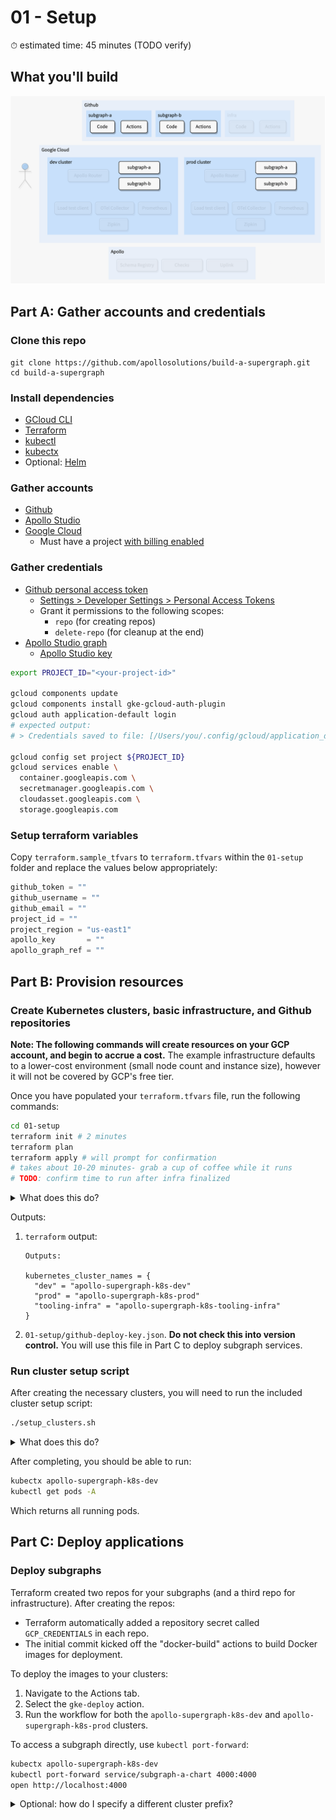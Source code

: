 # 01 - Setup

⏱ estimated time: 45 minutes (TODO verify)

## What you'll build

![Architecture diagram of the supergraph](diagram.png)

## Part A: Gather accounts and credentials

### Clone this repo

```
git clone https://github.com/apollosolutions/build-a-supergraph.git
cd build-a-supergraph
```

### Install dependencies

- [GCloud CLI](https://cloud.google.com/sdk/docs/install)
- [Terraform](https://learn.hashicorp.com/tutorials/terraform/install-cli)
- [kubectl](https://kubernetes.io/docs/tasks/tools/)
- [kubectx](https://github.com/ahmetb/kubectx#installation)
- Optional: [Helm](https://helm.sh/docs/intro/install/)

### Gather accounts

- [Github](https://github.com/signup)
- [Apollo Studio](https://studio.apollographql.com/signup?referrer=build-a-supergraph)
- [Google Cloud](https://console.cloud.google.com/freetrial)
  - Must have a project [with billing enabled](https://cloud.google.com/resource-manager/docs/creating-managing-projects#gcloud)

### Gather credentials

- [Github personal access token](https://docs.github.com/en/authentication/keeping-your-account-and-data-secure/creating-a-personal-access-token)
  - [Settings > Developer Settings > Personal Access Tokens](https://github.com/settings/tokens)
  - Grant it permissions to the following scopes:
    - `repo` (for creating repos)
    - `delete-repo` (for cleanup at the end)
- [Apollo Studio graph](https://www.apollographql.com/docs/studio/org/graphs#creating-a-graph)
  - [Apollo Studio key](https://www.apollographql.com/docs/studio/api-keys#graph-api-keys)

```sh
export PROJECT_ID="<your-project-id>"

gcloud components update
gcloud components install gke-gcloud-auth-plugin
gcloud auth application-default login
# expected output:
# > Credentials saved to file: [/Users/you/.config/gcloud/application_default_credentials.json]

gcloud config set project ${PROJECT_ID}
gcloud services enable \
  container.googleapis.com \
  secretmanager.googleapis.com \
  cloudasset.googleapis.com \
  storage.googleapis.com
```

### Setup terraform variables

Copy `terraform.sample_tfvars` to `terraform.tfvars` within the `01-setup` folder and replace the values below appropriately:

```terraform
github_token = ""
github_username = ""
github_email = ""
project_id = ""
project_region = "us-east1"
apollo_key       = ""
apollo_graph_ref = ""
```

## Part B: Provision resources

### Create Kubernetes clusters, basic infrastructure, and Github repositories

**Note: The following commands will create resources on your GCP account, and begin to accrue a cost.** The example infrastructure defaults to a lower-cost environment (small node count and instance size), however it will not be covered by GCP's free tier.

Once you have populated your `terraform.tfvars` file, run the following commands:

```sh
cd 01-setup
terraform init # 2 minutes
terraform plan
terraform apply # will prompt for confirmation
# takes about 10-20 minutes- grab a cup of coffee while it runs
# TODO: confirm time to run after infra finalized
```

<details>
  <summary>What does this do?</summary>

- `terraform init`: Installs the required module dependencies for creating the Google Kubernetes Engine (GKE) clusters and networking
- `terraform plan`: Shows the planned infrastructure that's going to be created when running the next command, as well as showing any errors before applying
- `terraform apply`: Applies the planned infrastructure against your GCP account

</details>

Outputs:

1. `terraform` output:

   ```
   Outputs:

   kubernetes_cluster_names = {
     "dev" = "apollo-supergraph-k8s-dev"
     "prod" = "apollo-supergraph-k8s-prod"
     "tooling-infra" = "apollo-supergraph-k8s-tooling-infra"
   }
   ```

2. `01-setup/github-deploy-key.json`. **Do not check this into version control.** You will use this file in Part C to deploy subgraph services.

### Run cluster setup script

After creating the necessary clusters, you will need to run the included cluster setup script:

```sh
./setup_clusters.sh
```

<details>
  <summary>What does this do?</summary>

For both `dev` and `prod` clusters:

- Configures your local `kubeconfig` with access information, making it easier to apply local Helm charts
- Creates a `router` namespace we'll use to deploy the Apollo Router
- Creates a Kubernetes service account (`secrets-csi-k8s`) used for secrets access
- Installs the [GCP CSI Driver for Kubernetes](https://github.com/GoogleCloudPlatform/secrets-store-csi-driver-provider-gcp)
  - The CSI driver is used by the Apollo Router infrastructure later to access the Apollo API key and graph reference securely, using GCP's Secret Manager
- Configures permissions to allow access to the secrets within Secret Manager

</details>

After completing, you should be able to run:

```sh
kubectx apollo-supergraph-k8s-dev
kubectl get pods -A
```

Which returns all running pods.

## Part C: Deploy applications

### Deploy subgraphs

Terraform created two repos for your subgraphs (and a third repo for infrastructure). After creating the repos:

- Terraform automatically added a repository secret called `GCP_CREDENTIALS` in each repo.
- The initial commit kicked off the "docker-build" actions to build Docker images for deployment.

To deploy the images to your clusters:

1. Navigate to the Actions tab.
1. Select the `gke-deploy` action.
1. Run the workflow for both the `apollo-supergraph-k8s-dev` and `apollo-supergraph-k8s-prod` clusters.

To access a subgraph directly, use `kubectl port-forward`:

```sh
kubectx apollo-supergraph-k8s-dev
kubectl port-forward service/subgraph-a-chart 4000:4000
open http://localhost:4000
```

<details>
  <summary>Optional: how do I specify a different cluster prefix?</summary>

1.  Before running `terraform apply`, add another variable to `terraform.tfvars`:

    ```terraform
    demo_name = "my-custom-prefix"
    ```

2.  Before running `setup_clusters.sh`, export the prefix as a variable:

    ```sh
    export CLUSTER_PREFIX=my-custom-prefix
    ./setup_clusters.sh
    ```

3.  After creating the repos for subgraphs and infra, you'll need to update cluster names in workflows files in `.github/workflows` in each repo.

    ```yaml
    # .github/workflows/gke-deploy.yaml
    on:
      workflow_dispatch:
        inputs:
          clusters:
            options:
              - my-custom-prefix-dev
              - my-custom-prefix-prod
    ```

</details>
